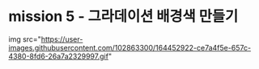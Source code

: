 # mission 5 - 그라데이션 배경색 만들기

img src="https://user-images.githubusercontent.com/102863300/164452922-ce7a4f5e-657c-4380-8fd6-26a7a2329997.gif"
